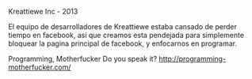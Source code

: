 Kreattiewe Inc - 2013

El equipo de desarrolladores de Kreattiewe estaba cansado de perder tiempo
en facebook, asi que creamos esta pendejada para simplemente bloquear la pagina 
principal de facebook, y enfocarnos en programar.

Programming, Motherfucker
Do you speak it?
http://programming-motherfucker.com/
